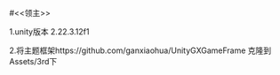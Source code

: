 #<<领主>>

1.unity版本 2.22.3.12f1

2.将主题框架https://github.com/ganxiaohua/UnityGXGameFrame 克隆到Assets/3rd下
